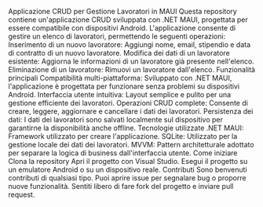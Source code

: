 Applicazione CRUD per Gestione Lavoratori in MAUI
Questa repository contiene un'applicazione CRUD sviluppata con .NET MAUI, progettata per essere compatibile con dispositivi Android. L'applicazione consente di gestire un elenco di lavoratori, permettendo le seguenti operazioni:
Inserimento di un nuovo lavoratore: Aggiungi nome, email, stipendio e data di contratto di un nuovo lavoratore.
Modifica dei dati di un lavoratore esistente: Aggiorna le informazioni di un lavoratore già presente nell'elenco.
Eliminazione di un lavoratore: Rimuovi un lavoratore dall'elenco.
Funzionalità principali
Compatibilità multi-piattaforma: Sviluppato con .NET MAUI, l'applicazione è progettata per funzionare senza problemi su dispositivi Android.
Interfaccia utente intuitiva: Layout semplice e pulito per una gestione efficiente dei lavoratori.
Operazioni CRUD complete: Consente di creare, leggere, aggiornare e cancellare i dati dei lavoratori.
Persistenza dei dati: I dati dei lavoratori sono salvati localmente sul dispositivo per garantirne la disponibilità anche offline.
Tecnologie utilizzate
.NET MAUI: Framework utilizzato per creare l'applicazione.
SQLite: Utilizzato per la gestione locale dei dati dei lavoratori.
MVVM: Pattern architetturale adottato per separare la logica di business dall'interfaccia utente.
Come iniziare
Clona la repository
Apri il progetto con Visual Studio.
Esegui il progetto su un emulatore Android o su un dispositivo reale.
Contributi
Sono benvenuti contributi di qualsiasi tipo. Puoi aprire issue per segnalare bug o proporre nuove funzionalità. Sentiti libero di fare fork del progetto e inviare pull request.
